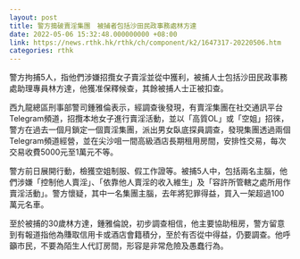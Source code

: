 ```yaml
---
layout: post
title: 警方搗破賣淫集團　被捕者包括沙田民政事務處林方達
date: 2022-05-06 15:32:48.000000000 +08:00
link: https://news.rthk.hk/rthk/ch/component/k2/1647317-20220506.htm
categories: rthk
---
```


警方拘捕5人，指他們涉嫌招攬女子賣淫並從中獲利，被捕人士包括沙田民政事務處助理專員林方達，他獲准保釋候查，其餘被捕人士正被扣查。

西九龍總區刑事部警司鍾雅倫表示，經調查後發現，有賣淫集團在社交通訊平台Telegram頻道，招攬本地女子進行賣淫活動，並以「高質OL」或「空姐」招徠，警方在過去一個月鎖定一個賣淫集團，派出男女臥底探員調查，發現集團透過兩個Telegram頻道經營，並在尖沙咀一間高級酒店長期租用房間，安排性交易，每次交易收費5000元至1萬元不等。

警方前日展開行動，檢獲空姐制服、假工作證等。被捕5人中，包括兩名主腦，他們涉嫌「控制他人賣淫」、「依靠他人賣淫的收入維生」及「容許所管轄之處所用作賣淫活動」。警方懷疑，其中一名集團主腦，去年將犯罪得益，買入一架超過100萬元名車。

至於被捕的30歲林方達，鍾雅倫說，初步調查相信，他主要協助租房，警方留意到有報道指他為賺取信用卡或酒店會籍積分，至於有否從中得益，仍要調查。他呼籲市民，不要為陌生人代訂房間，形容是非常危險及愚蠢行為。
